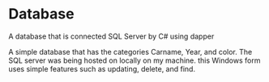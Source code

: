 # Database
A database that is connected SQL Server by C# using dapper

A simple database that has the categories Carname, Year, and color.
The SQL server was being hosted on locally on my machine.
this Windows form uses simple features such as updating, delete, and find.
